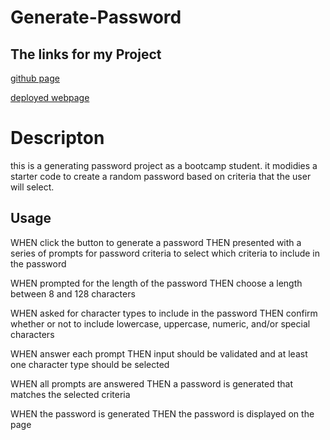 # Generate-Password

## The links for my Project
[github page](https://github.com/Maha-Abdelnabi/Generate-Password)

[deployed webpage](https://maha-abdelnabi.github.io/Generate-Password/)

# Descripton
this is a generating password project as a bootcamp student.
it modidies a starter code to create a random password based on criteria that the user will select.

## Usage
WHEN  click the button to generate a password
THEN  presented with a series of prompts for password criteria to select which criteria to include in the password

WHEN prompted for the length of the password
THEN  choose a length between 8  and  128 characters

WHEN asked for character types to include in the password
THEN  confirm whether or not to include lowercase, uppercase, numeric, and/or special characters

WHEN  answer each prompt
THEN  input should be validated and at least one character type should be selected

WHEN all prompts are answered
THEN a password is generated that matches the selected criteria

WHEN the password is generated
THEN the password is displayed on the page


